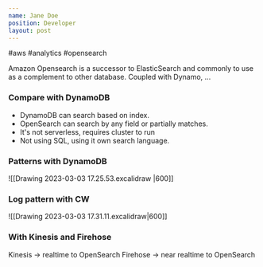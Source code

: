 ```yaml
---
name: Jane Doe
position: Developer
layout: post
---
```


#aws #analytics #opensearch

Amazon Opensearch is a successor to ElasticSearch and commonly to use as a complement to other database. Coupled with Dynamo, ...

### Compare with DynamoDB
- DynamoDB can search based on index.
- OpenSearch can search by any field or partially matches.
- It's not serverless, requires cluster to run
- Not using SQL, using it own search language.

### Patterns with DynamoDB
![[Drawing 2023-03-03 17.25.53.excalidraw |600]]


### Log pattern with CW
![[Drawing 2023-03-03 17.31.11.excalidraw|600]]

### With Kinesis and Firehose
Kinesis -> realtime to OpenSearch
Firehose -> near realtime to OpenSearch
